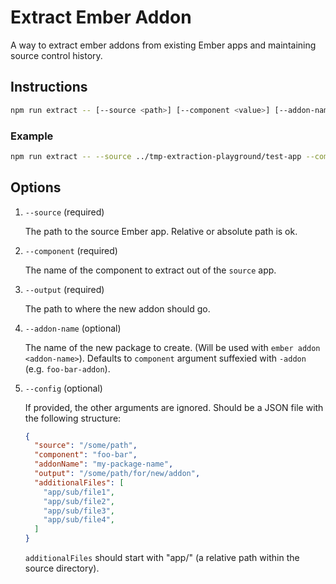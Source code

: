 # Extract Ember Addon

A way to extract ember addons from existing Ember apps and maintaining source control history.

## Instructions

```bash
npm run extract -- [--source <path>] [--component <value>] [--addon-name <value>] [--output <path>] [--config <path>]
```

### Example

```bash
npm run extract -- --source ../tmp-extraction-playground/test-app --component foo-bar
```

## Options

1. `--source` (required)

    The path to the source Ember app. Relative or absolute path is ok.

1. `--component` (required)

    The name of the component to extract out of the `source` app.

1. `--output` (required)

    The path to where the new addon should go.

1. `--addon-name` (optional)

    The name of the new package to create. (Will be used with `ember addon <addon-name>`).
    Defaults to `component` argument suffexied with `-addon` (e.g. `foo-bar-addon`).

1. `--config` (optional)

    If provided, the other arguments are ignored. Should be a JSON file with the following structure:

    ```json
    {
      "source": "/some/path",
      "component": "foo-bar",
      "addonName": "my-package-name",
      "output": "/some/path/for/new/addon",
      "additionalFiles": [
        "app/sub/file1",
        "app/sub/file2",
        "app/sub/file3",
        "app/sub/file4",
      ]
    }
    ```

    `additionalFiles` should start with "app/" (a relative path within the source directory).
